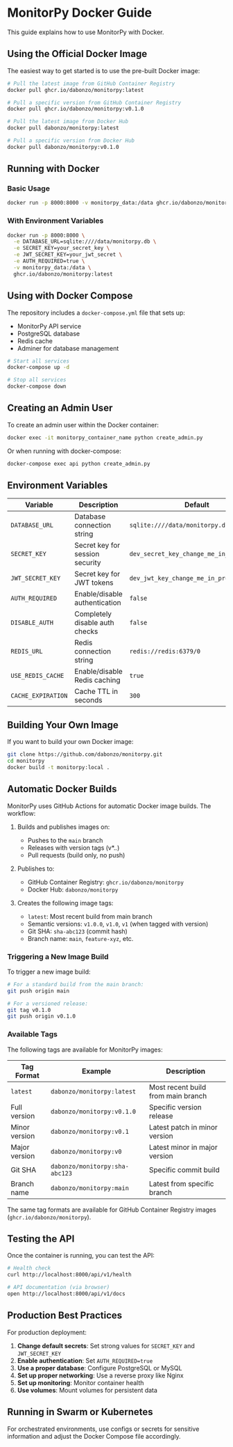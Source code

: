 # MonitorPy Docker Guide

This guide explains how to use MonitorPy with Docker.

## Using the Official Docker Image

The easiest way to get started is to use the pre-built Docker image:

```bash
# Pull the latest image from GitHub Container Registry
docker pull ghcr.io/dabonzo/monitorpy:latest

# Pull a specific version from GitHub Container Registry
docker pull ghcr.io/dabonzo/monitorpy:v0.1.0

# Pull the latest image from Docker Hub
docker pull dabonzo/monitorpy:latest

# Pull a specific version from Docker Hub
docker pull dabonzo/monitorpy:v0.1.0
```

## Running with Docker

### Basic Usage

```bash
docker run -p 8000:8000 -v monitorpy_data:/data ghcr.io/dabonzo/monitorpy:latest
```

### With Environment Variables

```bash
docker run -p 8000:8000 \
  -e DATABASE_URL=sqlite:////data/monitorpy.db \
  -e SECRET_KEY=your_secret_key \
  -e JWT_SECRET_KEY=your_jwt_secret \
  -e AUTH_REQUIRED=true \
  -v monitorpy_data:/data \
  ghcr.io/dabonzo/monitorpy:latest
```

## Using with Docker Compose

The repository includes a `docker-compose.yml` file that sets up:

- MonitorPy API service
- PostgreSQL database
- Redis cache
- Adminer for database management

```bash
# Start all services
docker-compose up -d

# Stop all services
docker-compose down
```

## Creating an Admin User

To create an admin user within the Docker container:

```bash
docker exec -it monitorpy_container_name python create_admin.py
```

Or when running with docker-compose:

```bash
docker-compose exec api python create_admin.py
```

## Environment Variables

| Variable | Description | Default |
|----------|-------------|---------|
| `DATABASE_URL` | Database connection string | `sqlite:////data/monitorpy.db` |
| `SECRET_KEY` | Secret key for session security | `dev_secret_key_change_me_in_production` |
| `JWT_SECRET_KEY` | Secret key for JWT tokens | `dev_jwt_key_change_me_in_production` |
| `AUTH_REQUIRED` | Enable/disable authentication | `false` |
| `DISABLE_AUTH` | Completely disable auth checks | `false` |
| `REDIS_URL` | Redis connection string | `redis://redis:6379/0` |
| `USE_REDIS_CACHE` | Enable/disable Redis caching | `true` |
| `CACHE_EXPIRATION` | Cache TTL in seconds | `300` |

## Building Your Own Image

If you want to build your own Docker image:

```bash
git clone https://github.com/dabonzo/monitorpy.git
cd monitorpy
docker build -t monitorpy:local .
```

## Automatic Docker Builds

MonitorPy uses GitHub Actions for automatic Docker image builds. The workflow:

1. Builds and publishes images on:
   - Pushes to the `main` branch
   - Releases with version tags (v*.*.*)
   - Pull requests (build only, no push)

2. Publishes to:
   - GitHub Container Registry: `ghcr.io/dabonzo/monitorpy`
   - Docker Hub: `dabonzo/monitorpy`

3. Creates the following image tags:
   - `latest`: Most recent build from main branch
   - Semantic versions: `v1.0.0`, `v1.0`, `v1` (when tagged with version)
   - Git SHA: `sha-abc123` (commit hash)
   - Branch name: `main`, `feature-xyz`, etc.

### Triggering a New Image Build

To trigger a new image build:

```bash
# For a standard build from the main branch:
git push origin main

# For a versioned release:
git tag v0.1.0
git push origin v0.1.0
```

### Available Tags

The following tags are available for MonitorPy images:

| Tag Format | Example | Description |
|------------|---------|-------------|
| `latest` | `dabonzo/monitorpy:latest` | Most recent build from main branch |
| Full version | `dabonzo/monitorpy:v0.1.0` | Specific version release |
| Minor version | `dabonzo/monitorpy:v0.1` | Latest patch in minor version |
| Major version | `dabonzo/monitorpy:v0` | Latest minor in major version |
| Git SHA | `dabonzo/monitorpy:sha-abc123` | Specific commit build |
| Branch name | `dabonzo/monitorpy:main` | Latest from specific branch |

The same tag formats are available for GitHub Container Registry images (`ghcr.io/dabonzo/monitorpy`).

## Testing the API

Once the container is running, you can test the API:

```bash
# Health check
curl http://localhost:8000/api/v1/health

# API documentation (via browser)
open http://localhost:8000/api/v1/docs
```

## Production Best Practices

For production deployment:

1. **Change default secrets**: Set strong values for `SECRET_KEY` and `JWT_SECRET_KEY`
2. **Enable authentication**: Set `AUTH_REQUIRED=true`
3. **Use a proper database**: Configure PostgreSQL or MySQL
4. **Set up proper networking**: Use a reverse proxy like Nginx
5. **Set up monitoring**: Monitor container health
6. **Use volumes**: Mount volumes for persistent data

## Running in Swarm or Kubernetes

For orchestrated environments, use configs or secrets for sensitive information and adjust the Docker Compose file accordingly.
